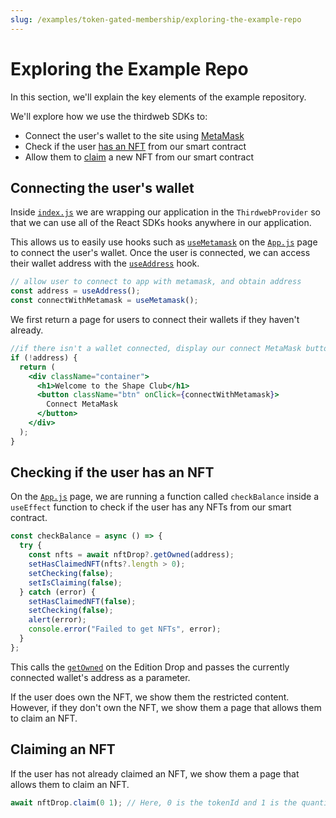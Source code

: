 ```yaml
---
slug: /examples/token-gated-membership/exploring-the-example-repo
---
```


# Exploring the Example Repo

In this section, we'll explain the key elements of the example repository.

We'll explore how we use the thirdweb SDKs to:

- Connect the user's wallet to the site using [MetaMask](/react/react.usemetamask)
- Check if the user [has an NFT](/pre-built-contracts/edition-drop#nfts-owned-by-a-specific-wallet) from our smart contract
- Allow them to [claim](/pre-built-contracts/edition-drop#minting--claiming-nfts) a new NFT from our smart contract

## Connecting the user's wallet

Inside [`index.js`](https://github.com/thirdweb-example/NFT-Gated-Website/blob/main/src/index.js)
we are wrapping our application in the `ThirdwebProvider` so that we can use all of the React SDKs hooks anywhere in our application.

This allows us to easily use hooks such as [`useMetamask`](https://portal.thirdweb.com/react/react.usemetamask) on the [`App.js`](https://github.com/thirdweb-example/NFT-Gated-Website/blob/main/src/App.js) page to connect the user's wallet. Once the user is connected, we can access their wallet address with the [`useAddress`](https://portal.thirdweb.com/react/react.useaddress) hook.

```jsx
// allow user to connect to app with metamask, and obtain address
const address = useAddress();
const connectWithMetamask = useMetamask();
```

We first return a page for users to connect their wallets if they haven't already.

```jsx
//if there isn't a wallet connected, display our connect MetaMask button
if (!address) {
  return (
    <div className="container">
      <h1>Welcome to the Shape Club</h1>
      <button className="btn" onClick={connectWithMetamask}>
        Connect MetaMask
      </button>
    </div>
  );
}
```

## Checking if the user has an NFT

On the [`App.js`](https://github.com/thirdweb-example/NFT-Gated-Website/blob/main/src/App.js) page, we are running a function called `checkBalance` inside a `useEffect` function to check if the user has any NFTs from our smart contract.

```jsx
const checkBalance = async () => {
  try {
    const nfts = await nftDrop?.getOwned(address);
    setHasClaimedNFT(nfts?.length > 0);
    setChecking(false);
    setIsClaiming(false);
  } catch (error) {
    setHasClaimedNFT(false);
    setChecking(false);
    alert(error);
    console.error("Failed to get NFTs", error);
  }
};
```

This calls the [`getOwned`](https://portal.thirdweb.com/pre-built-contracts/edition-drop#nfts-owned-by-a-specific-wallet) on the Edition Drop
and passes the currently connected wallet's address as a parameter.

If the user does own the NFT, we show them the restricted content.
However, if they don't own the NFT, we show them a page that allows them to claim an NFT.

## Claiming an NFT

If the user has not already claimed an NFT, we show them a page that allows them to claim an NFT.

```jsx
await nftDrop.claim(0 1); // Here, 0 is the tokenId and 1 is the quantity to claim.
```
